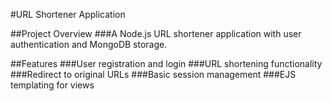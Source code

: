 #URL Shortener Application

##Project Overview
###A Node.js URL shortener application with user authentication and MongoDB storage.

##Features
###User registration and login
###URL shortening functionality
###Redirect to original URLs
###Basic session management
###EJS templating for views
